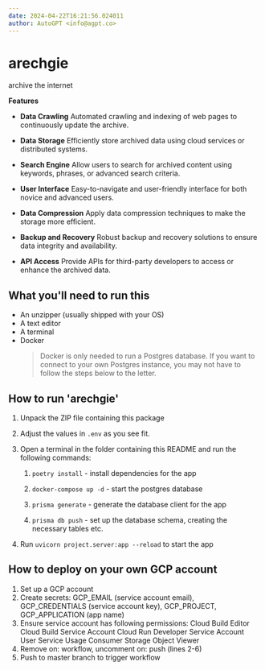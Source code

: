 ```yaml
---
date: 2024-04-22T16:21:56.024011
author: AutoGPT <info@agpt.co>
---
```


# arechgie

archive the internet

**Features**

- **Data Crawling** Automated crawling and indexing of web pages to continuously update the archive.

- **Data Storage** Efficiently store archived data using cloud services or distributed systems.

- **Search Engine** Allow users to search for archived content using keywords, phrases, or advanced search criteria.

- **User Interface** Easy-to-navigate and user-friendly interface for both novice and advanced users.

- **Data Compression** Apply data compression techniques to make the storage more efficient.

- **Backup and Recovery** Robust backup and recovery solutions to ensure data integrity and availability.

- **API Access** Provide APIs for third-party developers to access or enhance the archived data.


## What you'll need to run this
* An unzipper (usually shipped with your OS)
* A text editor
* A terminal
* Docker
  > Docker is only needed to run a Postgres database. If you want to connect to your own
  > Postgres instance, you may not have to follow the steps below to the letter.


## How to run 'arechgie'

1. Unpack the ZIP file containing this package

2. Adjust the values in `.env` as you see fit.

3. Open a terminal in the folder containing this README and run the following commands:

    1. `poetry install` - install dependencies for the app

    2. `docker-compose up -d` - start the postgres database

    3. `prisma generate` - generate the database client for the app

    4. `prisma db push` - set up the database schema, creating the necessary tables etc.

4. Run `uvicorn project.server:app --reload` to start the app

## How to deploy on your own GCP account
1. Set up a GCP account
2. Create secrets: GCP_EMAIL (service account email), GCP_CREDENTIALS (service account key), GCP_PROJECT, GCP_APPLICATION (app name)
3. Ensure service account has following permissions: 
    Cloud Build Editor
    Cloud Build Service Account
    Cloud Run Developer
    Service Account User
    Service Usage Consumer
    Storage Object Viewer
4. Remove on: workflow, uncomment on: push (lines 2-6)
5. Push to master branch to trigger workflow
